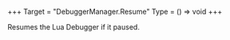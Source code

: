 +++
Target = "DebuggerManager.Resume"
Type = () => void
+++

Resumes the Lua Debugger if it paused.